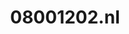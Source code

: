 ---
layout: post
title:  "08001202.nl"
internal_url:  "/dutchgov/08001202.nl.html"
categories: dutchgov
---